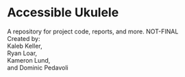 # Accessible Ukulele
A repository for project code, reports, and more. NOT-FINAL   
Created by:  
Kaleb Keller,   
Ryan Loar,  
Kameron Lund,  
and Dominic Pedavoli  
